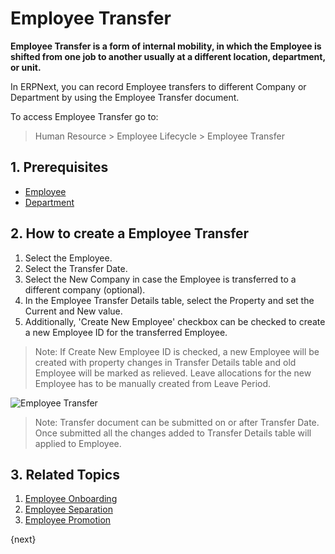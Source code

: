 <!-- add-breadcrumbs -->
# Employee Transfer

**Employee Transfer is a form of internal mobility, in which the Employee is shifted from one job to another usually at a different location, department, or unit.**

In ERPNext, you can record Employee transfers to different Company or Department by using the Employee Transfer document.

To access Employee Transfer go to:

> Human Resource > Employee Lifecycle > Employee Transfer

## 1. Prerequisites

* [Employee](/docs/v12/user/manual/en/human-resources/employee)
* [Department](/docs/v12/user/manual/en/human-resources/department)


## 2. How to create a Employee Transfer

1. Select the Employee.
1. Select the Transfer Date.
1. Select the New Company in case the Employee is transferred to a different company (optional).
1. In the Employee Transfer Details table, select the Property and set the Current and New value.
1. Additionally, 'Create New Employee' checkbox can be checked to create a new Employee ID for the transferred Employee.

> Note: If Create New Employee ID is checked, a new Employee will be created with property changes in Transfer Details table and old Employee will be marked as relieved. Leave allocations for the new Employee has to be manually created from Leave Period.

<img class="screenshot" alt="Employee Transfer" src="{{docs_base_url}}/v12/assets/img/human-resources/employee-transfer.png">



> Note: Transfer document can be submitted on or after Transfer Date. Once submitted all the changes added to Transfer Details table will applied to Employee.

## 3. Related Topics

1. [Employee Onboarding](/docs/v12/user/manual/en/human-resources/employee-onboarding)
1. [Employee Separation](/docs/v12/user/manual/en/human-resources/employee-separation)
1. [Employee Promotion](/docs/v12/user/manual/en/human-resources/employee_transfer)



{next}
